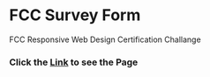 # FCC Survey Form
FCC Responsive Web Design Certification Challange

### Click the [Link](https://chanksela.github.io/fcc-survey-form/) to see the Page

